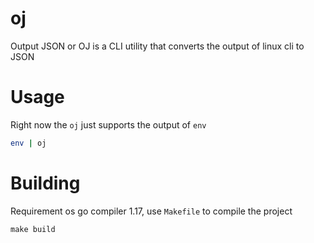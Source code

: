 # oj

Output JSON or OJ is a CLI utility that converts the output of linux cli to JSON


# Usage

Right now the `oj` just supports the output of `env`


```bash
env | oj
```

# Building

Requirement os go compiler 1.17, use `Makefile` to compile the project

```
make build
```


